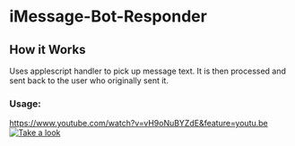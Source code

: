 # iMessage-Bot-Responder
## How it Works
Uses applescript handler to pick up message text. It is then processed and sent back to the user who originally sent it. 
### Usage:
https://www.youtube.com/watch?v=vH9oNuBYZdE&feature=youtu.be
[![Take a look](http://img.youtube.com/vi/vH9oNuBYZdE/0.jpg)](https://youtu.be/vH9oNuBYZdE "iMessage Responder")
